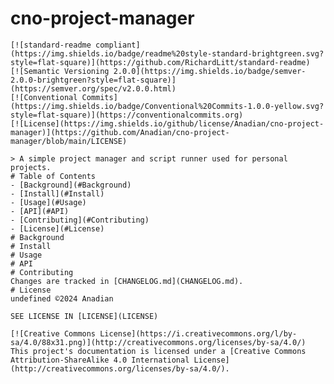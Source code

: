 # cno-project-manager
	[![standard-readme compliant](https://img.shields.io/badge/readme%20style-standard-brightgreen.svg?style=flat-square)](https://github.com/RichardLitt/standard-readme)
	[![Semantic Versioning 2.0.0](https://img.shields.io/badge/semver-2.0.0-brightgreen?style=flat-square)](https://semver.org/spec/v2.0.0.html)
	[![Conventional Commits](https://img.shields.io/badge/Conventional%20Commits-1.0.0-yellow.svg?style=flat-square)](https://conventionalcommits.org)
	[![License](https://img.shields.io/github/license/Anadian/cno-project-manager)](https://github.com/Anadian/cno-project-manager/blob/main/LICENSE)

	> A simple project manager and script runner used for personal projects.
	# Table of Contents
	- [Background](#Background)
	- [Install](#Install)
	- [Usage](#Usage)
	- [API](#API)
	- [Contributing](#Contributing)
	- [License](#License)
	# Background
	# Install
	# Usage
	# API
	# Contributing
	Changes are tracked in [CHANGELOG.md](CHANGELOG.md).
	# License
	undefined ©2024 Anadian

	SEE LICENSE IN [LICENSE](LICENSE)

	[![Creative Commons License](https://i.creativecommons.org/l/by-sa/4.0/88x31.png)](http://creativecommons.org/licenses/by-sa/4.0/)	This project's documentation is licensed under a [Creative Commons Attribution-ShareAlike 4.0 International License](http://creativecommons.org/licenses/by-sa/4.0/).
